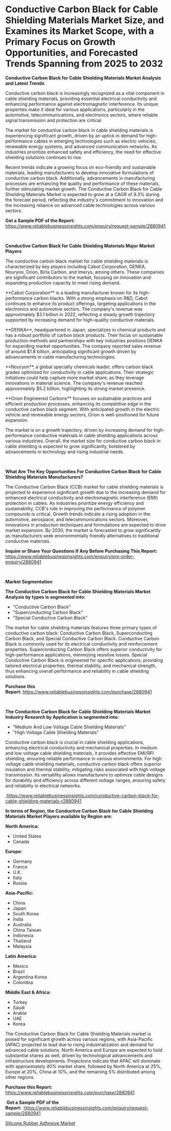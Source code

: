 <p><h1>Conductive Carbon Black for Cable Shielding Materials Market Size, and Examines its Market Scope, with a Primary Focus on Growth Opportunities, and Forecasted Trends Spanning from 2025 to 2032</h1></p><p><strong>Conductive Carbon Black for Cable Shielding Materials Market Analysis and Latest Trends</strong></p>
<p><p>Conductive carbon black is increasingly recognized as a vital component in cable shielding materials, providing essential electrical conductivity and enhancing performance against electromagnetic interference. Its unique properties make it ideal for various applications, particularly in the automotive, telecommunications, and electronics sectors, where reliable signal transmission and protection are critical.</p><p>The market for conductive carbon black in cable shielding materials is experiencing significant growth, driven by an uptick in demand for high-performance cables in emerging technologies such as electric vehicles, renewable energy systems, and advanced communication networks. As industries prioritize enhanced safety and efficiency, the need for effective shielding solutions continues to rise.</p><p>Recent trends indicate a growing focus on eco-friendly and sustainable materials, leading manufacturers to develop innovative formulations of conductive carbon black. Additionally, advancements in manufacturing processes are enhancing the quality and performance of these materials, further stimulating market growth. The Conductive Carbon Black for Cable Shielding Materials Market is expected to grow at a CAGR of 9.3% during the forecast period, reflecting the industry's commitment to innovation and the increasing reliance on advanced cable technologies across various sectors.</p></p>
<p><strong>Get a Sample PDF of the Report:&nbsp;</strong> <a href="https://www.reliablebusinessinsights.com/enquiry/request-sample/2880941?utm_campaign=3353&utm_medium=2&utm_source=Github&utm_content=ia&utm_term=12032025&utm_id=conductive-carbon-black-for-cable-shielding-materials">https://www.reliablebusinessinsights.com/enquiry/request-sample/2880941</a></p>
<p>&nbsp;</p>
<p><strong>Conductive Carbon Black for Cable Shielding Materials Major Market Players</strong></p>
<p><p>The conductive carbon black market for cable shielding materials is characterized by key players including Cabot Corporation, DENKA, Nouryon, Orion, Birla Carbon, and Imerys, among others. These companies are significant contributors to the market, focusing on innovation and expanding production capacity to meet rising demand.</p><p>**Cabot Corporation** is a leading manufacturer known for its high-performance carbon blacks. With a strong emphasis on R&D, Cabot continues to enhance its product offerings, targeting applications in the electronics and automotive sectors. The company's revenue was approximately $3.1 billion in 2022, reflecting a steady growth trajectory supported by increasing demand for high-quality conductive materials.</p><p>**DENKA**, headquartered in Japan, specializes in chemical products and has a robust portfolio of carbon black products. Their focus on sustainable production methods and partnerships with key industries positions DENKA for expanding market opportunities. The company reported sales revenue of around $1.8 billion, anticipating significant growth driven by advancements in cable manufacturing technologies.</p><p>**Nouryon**, a global specialty chemicals leader, offers carbon black grades optimized for conductivity in cable applications. Their strategic initiatives could help capture more market share, as they leverage innovations in material science. The company's revenue reached approximately $5.2 billion, highlighting its strong market presence.</p><p>**Orion Engineered Carbons** focuses on sustainable practices and efficient production processes, enhancing its competitive edge in the conductive carbon black segment. With anticipated growth in the electric vehicle and renewable energy sectors, Orion is well-positioned for future expansion.</p><p>The market is on a growth trajectory, driven by increasing demand for high-performance conductive materials in cable shielding applications across various industries. Overall, the market size for conductive carbon black in cable shielding is expected to grow significantly, bolstered by advancements in technology and rising industrial needs.</p></p>
<p>&nbsp;</p>
<p><strong>What Are The Key Opportunities For Conductive Carbon Black for Cable Shielding Materials Manufacturers?</strong></p>
<p><p>The Conductive Carbon Black (CCB) market for cable shielding materials is projected to experience significant growth due to the increasing demand for enhanced electrical conductivity and electromagnetic interference (EMI) protection in cables. As industries prioritize energy efficiency and sustainability, CCB's role in improving the performance of polymer compounds is critical. Growth trends indicate a rising adoption in the automotive, aerospace, and telecommunications sectors. Moreover, innovations in production techniques and formulations are expected to drive market expansion. By 2030, the market is forecasted to grow significantly as manufacturers seek environmentally friendly alternatives to traditional conductive materials.</p></p>
<p><strong>Inquire or Share Your Questions If Any Before Purchasing This Report:</strong> <a href="https://www.reliablebusinessinsights.com/enquiry/pre-order-enquiry/2880941?utm_campaign=3353&utm_medium=2&utm_source=Github&utm_content=ia&utm_term=12032025&utm_id=conductive-carbon-black-for-cable-shielding-materials">https://www.reliablebusinessinsights.com/enquiry/pre-order-enquiry/2880941</a></p>
<p>&nbsp;</p>
<p><strong>Market Segmentation</strong></p>
<p><strong>The Conductive Carbon Black for Cable Shielding Materials Market Analysis by types is segmented into:</strong></p>
<p><ul><li>"Conductive Carbon Black"</li><li>"Superconducting Carbon Black"</li><li>"Special Conductive Carbon Black"</li></ul></p>
<p><p>The market for cable shielding materials features three primary types of conductive carbon black: Conductive Carbon Black, Superconducting Carbon Black, and Special Conductive Carbon Black. Conductive Carbon Black is commonly used for its electrical conductivity and reinforcement properties. Superconducting Carbon Black offers superior conductivity for high-performance applications, minimizing resistive losses. Special Conductive Carbon Black is engineered for specific applications, providing tailored electrical properties, thermal stability, and mechanical strength, thus enhancing overall performance and reliability in cable shielding solutions.</p></p>
<p><strong>Purchase this Report:&nbsp;</strong><a href="https://www.reliablebusinessinsights.com/purchase/2880941?utm_campaign=3353&utm_medium=2&utm_source=Github&utm_content=ia&utm_term=12032025&utm_id=conductive-carbon-black-for-cable-shielding-materials">https://www.reliablebusinessinsights.com/purchase/2880941</a></p>
<p>&nbsp;</p>
<p><strong>The Conductive Carbon Black for Cable Shielding Materials Market Industry Research by Application is segmented into:</strong></p>
<p><ul><li>"Medium And Low Voltage Cable Shielding Materials"</li><li>"High Voltage Cable Shielding Materials"</li></ul></p>
<p><p>Conductive carbon black is crucial in cable shielding applications, enhancing electrical conductivity and mechanical properties. In medium and low voltage cable shielding materials, it provides effective EMI/RFI shielding, ensuring reliable performance in various environments. For high voltage cable shielding materials, conductive carbon black offers superior insulation and thermal stability, mitigating risks associated with high voltage transmission. Its versatility allows manufacturers to optimize cable designs for durability and efficiency across different voltage ranges, ensuring safety and reliability in electrical networks.</p></p>
<p><a href="https://www.reliablebusinessinsights.com/conductive-carbon-black-for-cable-shielding-materials-r2880941?utm_campaign=3353&utm_medium=2&utm_source=Github&utm_content=ia&utm_term=12032025&utm_id=conductive-carbon-black-for-cable-shielding-materials">&nbsp;https://www.reliablebusinessinsights.com/conductive-carbon-black-for-cable-shielding-materials-r2880941</a></p>
<p><strong>In terms of Region, the Conductive Carbon Black for Cable Shielding Materials Market Players available by Region are:</strong></p>
<p>
    <p> <strong> North America: </strong>
        <ul>
            <li>United States</li>
            <li>Canada</li>
        </ul>
        </p> 
    <p> <strong> Europe: </strong>
        <ul>
            <li>Germany</li>
            <li>France</li>
            <li>U.K.</li>
            <li>Italy</li>
            <li>Russia</li>
        </ul>
        </p> 
    <p> <strong> Asia-Pacific: </strong>
        <ul>
            <li>China</li>
            <li>Japan</li>
            <li>South Korea</li>
            <li>India</li>
            <li>Australia</li>
            <li>China Taiwan</li>
            <li>Indonesia</li>
            <li>Thailand</li>
            <li>Malaysia</li>
        </ul>
        </p> 
    <p> <strong> Latin America: </strong>
        <ul>
            <li>Mexico</li>
            <li>Brazil</li>
            <li>Argentina Korea</li>
            <li>Colombia</li>
        </ul>
        </p> 
    <p> <strong> Middle East & Africa: </strong>
        <ul>
            <li>Turkey</li>
            <li>Saudi</li>
            <li>Arabia</li>
            <li>UAE</li>
            <li>Korea</li>
        </ul>
    </p>
    </p>
<p><p>The Conductive Carbon Black for Cable Shielding Materials market is poised for significant growth across various regions, with Asia-Pacific (APAC) projected to lead due to rising industrialization and demand for advanced cable solutions. North America and Europe are expected to hold substantial shares as well, driven by technological advancements and infrastructure developments. Projections indicate that APAC will dominate with approximately 40% market share, followed by North America at 25%, Europe at 20%, China at 10%, and the remaining 5% distributed among other regions.</p></p>
<p><strong>Purchase this Report: </strong><a href="https://www.reliablebusinessinsights.com/purchase/2880941?utm_campaign=3353&utm_medium=2&utm_source=Github&utm_content=ia&utm_term=12032025&utm_id=conductive-carbon-black-for-cable-shielding-materials">https://www.reliablebusinessinsights.com/purchase/2880941</a></p>
<p>&nbsp;<strong>Get a Sample PDF of the Report:&nbsp;&nbsp;</strong><a href="https://www.reliablebusinessinsights.com/enquiry/request-sample/2880941?utm_campaign=3353&utm_medium=2&utm_source=Github&utm_content=ia&utm_term=12032025&utm_id=conductive-carbon-black-for-cable-shielding-materials">https://www.reliablebusinessinsights.com/enquiry/request-sample/2880941</a></p>
<p><strong></strong></p>
<p><p><a href="https://github.com/balapopepi/Market-Research-Report-List-1/blob/main/silicone-rubber-adhesive-market.md?utm_campaign=3353&utm_medium=2&utm_source=Github&utm_content=ia&utm_term=12032025&utm_id=conductive-carbon-black-for-cable-shielding-materials">Silicone Rubber Adhesive Market</a></p></p>